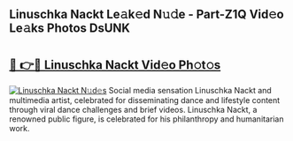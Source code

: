 ## Linuschka Nackt Le𝚊k𝚎d N𝚞𝚍e - Part-Z1Q Vid𝚎o Le𝚊ks Photos DsUNK

# <h2><a href="http://fb0nn0.evod.top/?m=Linuschka+Nackt">🔗 👉🔴 Linuschka Nackt Vid𝚎o Ph𝚘t𝚘s</a></h2>

[![Linuschka Nackt N𝚞d𝚎s](https://i.imgur.com/8V9OHl7.gif)](http://fb0nn0.evod.top/?m=Linuschka+Nackt)
Social media sensation Linuschka Nackt and multimedia artist, celebrated for disseminating dance and lifestyle content through viral dance challenges and brief videos. Linuschka Nackt, a renowned public figure, is celebrated for his philanthropy and humanitarian work. 
